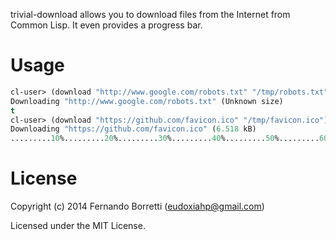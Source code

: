 trivial-download allows you to download files from the Internet from Common
Lisp. It even provides a progress bar.

# Usage

```lisp
cl-user> (download "http://www.google.com/robots.txt" "/tmp/robots.txt")
Downloading "http://www.google.com/robots.txt" (Unknown size)
t
cl-user> (download "https://github.com/favicon.ico" "/tmp/favicon.ico")
Downloading "https://github.com/favicon.ico" (6.518 kB)
.........10%.........20%.........30%.........40%.........50%.........60%.........70%.........80%.........90%.........100%t
```

# License

Copyright (c) 2014 Fernando Borretti (eudoxiahp@gmail.com)

Licensed under the MIT License.

